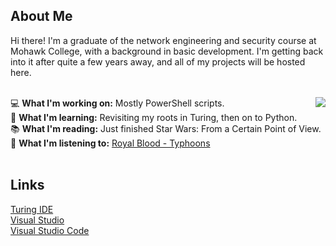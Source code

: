 ## About Me
Hi there! I'm a graduate of the network engineering and security course at Mohawk College, with a background in basic development. I'm getting back into it after quite a few years away, and all of my projects will be hosted here.<br>
<br>

<a href="#">
  <img align="right" src="https://github-readme-stats.vercel.app/api/top-langs/?username=Gediren&layout=compact&count_private=true" />
</a>

💻 <b>What I'm working on:</b> Mostly PowerShell scripts.<br>
📖 <b>What I'm learning:</b> Revisiting my roots in Turing, then on to Python.<br>
📚 <b>What I'm reading:</b> Just finished Star Wars: From a Certain Point of View.<br>
🎵 <b>What I'm listening to:</b> <a href="https://open.spotify.com/album/05aqnnpYVOvsX0SIzmIuxi?si=0axtTv-MRx-es-PPEyi66g">Royal Blood - Typhoons</a><br>
<br>

## Links
<a href="http://compsci.ca/holtsoft/Turing%204.1.1.zip">Turing IDE</a><br>
<a href="https://visualstudio.microsoft.com/vs/">Visual Studio</a><br>
<a href="https://code.visualstudio.com/">Visual Studio Code</a>
